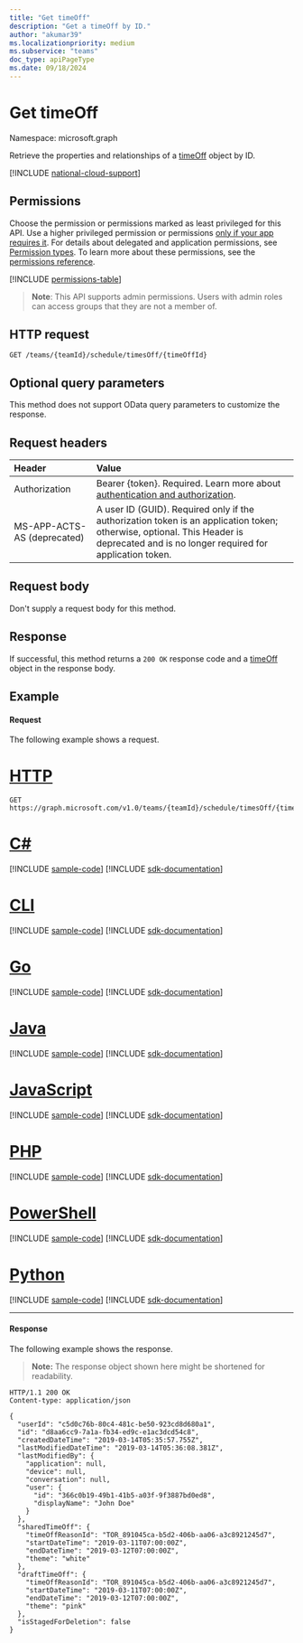 ```yaml
---
title: "Get timeOff"
description: "Get a timeOff by ID."
author: "akumar39"
ms.localizationpriority: medium
ms.subservice: "teams"
doc_type: apiPageType
ms.date: 09/18/2024
---
```


# Get timeOff

Namespace: microsoft.graph

Retrieve the properties and relationships of a [timeOff](../resources/timeoff.md) object by ID.

[!INCLUDE [national-cloud-support](../../includes/global-only.md)]

## Permissions

Choose the permission or permissions marked as least privileged for this API. Use a higher privileged permission or permissions [only if your app requires it](/graph/permissions-overview#best-practices-for-using-microsoft-graph-permissions). For details about delegated and application permissions, see [Permission types](/graph/permissions-overview#permission-types). To learn more about these permissions, see the [permissions reference](/graph/permissions-reference).

<!-- { "blockType": "permissions", "name": "timeoff_get" } -->
[!INCLUDE [permissions-table](../includes/permissions/timeoff-get-permissions.md)]

> **Note**: This API supports admin permissions. Users with admin roles can access groups that they are not a member of.

## HTTP request

<!-- { "blockType": "ignored" } -->

```http
GET /teams/{teamId}/schedule/timesOff/{timeOffId}
```

## Optional query parameters

This method does not support OData query parameters to customize the response.

## Request headers

| Header       | Value |
|:---------------|:--------|
|Authorization|Bearer {token}. Required. Learn more about [authentication and authorization](/graph/auth/auth-concepts).|
| MS-APP-ACTS-AS (deprecated) | A user ID (GUID). Required only if the authorization token is an application token; otherwise, optional. This Header is deprecated and is no longer required for application token.|

## Request body
Don't supply a request body for this method.

## Response

If successful, this method returns a `200 OK` response code and a [timeOff](../resources/timeoff.md) object in the response body.

## Example

#### Request

The following example shows a request.


# [HTTP](#tab/http)
<!-- {
  "blockType": "request",
  "name": "timeoff-get"
}-->
```msgraph-interactive
GET https://graph.microsoft.com/v1.0/teams/{teamId}/schedule/timesOff/{timeOffId}
```

# [C#](#tab/csharp)
[!INCLUDE [sample-code](../includes/snippets/csharp/timeoff-get-csharp-snippets.md)]
[!INCLUDE [sdk-documentation](../includes/snippets/snippets-sdk-documentation-link.md)]

# [CLI](#tab/cli)
[!INCLUDE [sample-code](../includes/snippets/cli/timeoff-get-cli-snippets.md)]
[!INCLUDE [sdk-documentation](../includes/snippets/snippets-sdk-documentation-link.md)]

# [Go](#tab/go)
[!INCLUDE [sample-code](../includes/snippets/go/timeoff-get-go-snippets.md)]
[!INCLUDE [sdk-documentation](../includes/snippets/snippets-sdk-documentation-link.md)]

# [Java](#tab/java)
[!INCLUDE [sample-code](../includes/snippets/java/timeoff-get-java-snippets.md)]
[!INCLUDE [sdk-documentation](../includes/snippets/snippets-sdk-documentation-link.md)]

# [JavaScript](#tab/javascript)
[!INCLUDE [sample-code](../includes/snippets/javascript/timeoff-get-javascript-snippets.md)]
[!INCLUDE [sdk-documentation](../includes/snippets/snippets-sdk-documentation-link.md)]

# [PHP](#tab/php)
[!INCLUDE [sample-code](../includes/snippets/php/timeoff-get-php-snippets.md)]
[!INCLUDE [sdk-documentation](../includes/snippets/snippets-sdk-documentation-link.md)]

# [PowerShell](#tab/powershell)
[!INCLUDE [sample-code](../includes/snippets/powershell/timeoff-get-powershell-snippets.md)]
[!INCLUDE [sdk-documentation](../includes/snippets/snippets-sdk-documentation-link.md)]

# [Python](#tab/python)
[!INCLUDE [sample-code](../includes/snippets/python/timeoff-get-python-snippets.md)]
[!INCLUDE [sdk-documentation](../includes/snippets/snippets-sdk-documentation-link.md)]

---

#### Response

The following example shows the response.

>**Note:** The response object shown here might be shortened for readability.
<!-- {
  "blockType": "response",
  "truncated": true,
  "@odata.type": "microsoft.graph.timeOff"
} -->

```http
HTTP/1.1 200 OK
Content-type: application/json

{
  "userId": "c5d0c76b-80c4-481c-be50-923cd8d680a1",
  "id": "d8aa6cc9-7a1a-fb34-ed9c-e1ac3dcd54c8",
  "createdDateTime": "2019-03-14T05:35:57.755Z",
  "lastModifiedDateTime": "2019-03-14T05:36:08.381Z",
  "lastModifiedBy": {
    "application": null,
    "device": null,
    "conversation": null,
    "user": {
      "id": "366c0b19-49b1-41b5-a03f-9f3887bd0ed8",
      "displayName": "John Doe"
    }
  },
  "sharedTimeOff": {
    "timeOffReasonId": "TOR_891045ca-b5d2-406b-aa06-a3c8921245d7",
    "startDateTime": "2019-03-11T07:00:00Z",
    "endDateTime": "2019-03-12T07:00:00Z",
    "theme": "white"
  },
  "draftTimeOff": {
    "timeOffReasonId": "TOR_891045ca-b5d2-406b-aa06-a3c8921245d7",
    "startDateTime": "2019-03-11T07:00:00Z",
    "endDateTime": "2019-03-12T07:00:00Z",
    "theme": "pink"
  },
  "isStagedForDeletion": false
}
```

<!-- uuid: 8fcb5dbc-d5aa-4681-8e31-b001d5168d79
2015-10-25 14:57:30 UTC -->
<!--
{
  "type": "#page.annotation",
  "description": "Get a timeOff by id",
  "keywords": "",
  "section": "documentation",
  "tocPath": "",
  "suppressions": [
  ]
}
-->

